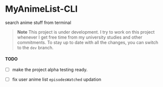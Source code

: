 # MyAnimeList-CLI
search anime stuff from terminal

> **Note**
> This project is under development.
> I try to work on this project whenever I get free time from my university studies and other commitments.
> To stay up to date with all the changes, you can switch to the `dev` branch.

#### TODO
- [ ] make the project alpha testing ready.
- [ ] fix user anime list `episodesWatched` updation

